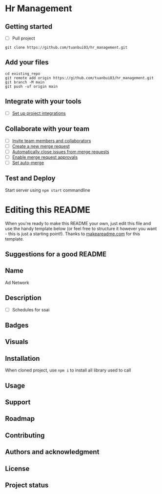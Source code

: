 # Hr Management

## Getting started
- [ ] Pull project

```
git clone https://github.com/tuanbui03/hr_management.git
```

## Add your files
```
cd existing_repo
git remote add origin https://github.com/tuanbui03/hr_management.git
git branch -M main
git push -uf origin main
```

## Integrate with your tools

- [ ] [Set up project integrations](https://gitlab.com/digital-advertising-platform/ad-network/-/settings/integrations)

## Collaborate with your team

- [ ] [Invite team members and collaborators](https://docs.gitlab.com/ee/user/project/members/)
- [ ] [Create a new merge request](https://docs.gitlab.com/ee/user/project/merge_requests/creating_merge_requests.html)
- [ ] [Automatically close issues from merge requests](https://docs.gitlab.com/ee/user/project/issues/managing_issues.html#closing-issues-automatically)
- [ ] [Enable merge request approvals](https://docs.gitlab.com/ee/user/project/merge_requests/approvals/)
- [ ] [Set auto-merge](https://docs.gitlab.com/ee/user/project/merge_requests/merge_when_pipeline_succeeds.html)

## Test and Deploy
Start server using `npm start` commandline

# Editing this README

When you're ready to make this README your own, just edit this file and use the handy template below (or feel free to structure it however you want - this is just a starting point!). Thanks to [makeareadme.com](https://www.makeareadme.com/) for this template.

## Suggestions for a good README


## Name
Ad Network

## Description
- [ ] Schedules for ssai

## Badges


## Visuals


## Installation
When cloned project, use `npm i` to install all library used to call

## Usage


## Support


## Roadmap


## Contributing


## Authors and acknowledgment


## License


## Project status

